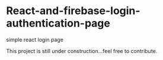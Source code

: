 # React-and-firebase-login-authentication-page
 simple react login page

This project is still under construction...feel free to contribute. 
